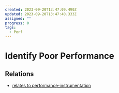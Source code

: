 ```yaml
---
created: 2023-09-20T13:47:09.490Z
updated: 2023-09-20T13:47:40.333Z
assigned: ""
progress: 0
tags:
  - Perf
---
```


# Identify Poor Performance

## Relations

- [relates to performance-instrumentation](performance-instrumentation.md)
